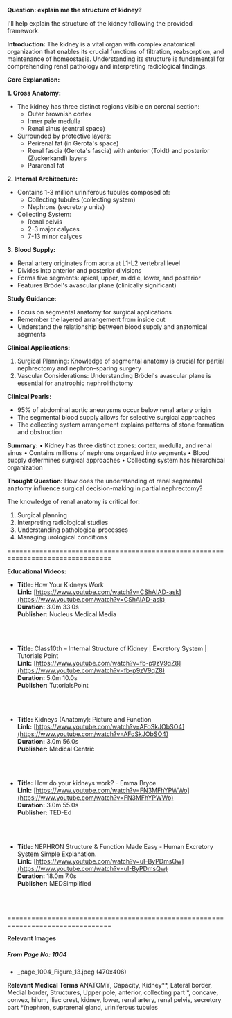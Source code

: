**Question: explain me the structure of kidney?**

I'll help explain the structure of the kidney following the provided framework.

**Introduction:**
The kidney is a vital organ with complex anatomical organization that enables its crucial functions of filtration, reabsorption, and maintenance of homeostasis. Understanding its structure is fundamental for comprehending renal pathology and interpreting radiological findings.

**Core Explanation:**

**1. Gross Anatomy:**
- The kidney has three distinct regions visible on coronal section:
  * Outer brownish cortex
  * Inner pale medulla
  * Renal sinus (central space)
- Surrounded by protective layers:
  * Perirenal fat (in Gerota's space)
  * Renal fascia (Gerota's fascia) with anterior (Toldt) and posterior (Zuckerkandl) layers
  * Pararenal fat

**2. Internal Architecture:**
- Contains 1-3 million uriniferous tubules composed of:
  * Collecting tubules (collecting system)
  * Nephrons (secretory units)
- Collecting System:
  * Renal pelvis
  * 2-3 major calyces
  * 7-13 minor calyces

**3. Blood Supply:**
- Renal artery originates from aorta at L1-L2 vertebral level
- Divides into anterior and posterior divisions
- Forms five segments: apical, upper, middle, lower, and posterior
- Features Brödel's avascular plane (clinically significant)

**Study Guidance:**
- Focus on segmental anatomy for surgical applications
- Remember the layered arrangement from inside out
- Understand the relationship between blood supply and anatomical segments

**Clinical Applications:**
1. Surgical Planning: Knowledge of segmental anatomy is crucial for partial nephrectomy and nephron-sparing surgery
2. Vascular Considerations: Understanding Brödel's avascular plane is essential for anatrophic nephrolithotomy

**Clinical Pearls:**
- 95% of abdominal aortic aneurysms occur below renal artery origin
- The segmental blood supply allows for selective surgical approaches
- The collecting system arrangement explains patterns of stone formation and obstruction

**Summary:**
• Kidney has three distinct zones: cortex, medulla, and renal sinus
• Contains millions of nephrons organized into segments
• Blood supply determines surgical approaches
• Collecting system has hierarchical organization

**Thought Question:**
How does the understanding of renal segmental anatomy influence surgical decision-making in partial nephrectomy?

The knowledge of renal anatomy is critical for:
1. Surgical planning
2. Interpreting radiological studies
3. Understanding pathological processes
4. Managing urological conditions

================================================================================


**Educational Videos:**

- **Title:** How Your Kidneys Work<br>  **Link:** [https://www.youtube.com/watch?v=CShAIAD-ask](https://www.youtube.com/watch?v=CShAIAD-ask)<br>  **Duration:** 3.0m 33.0s<br>  **Publisher:** Nucleus Medical Media
<br/>
<br/>

- **Title:** Class10th – Internal Structure of Kidney | Excretory System | Tutorials Point<br>  **Link:** [https://www.youtube.com/watch?v=fb-p9zV9qZ8](https://www.youtube.com/watch?v=fb-p9zV9qZ8)<br>  **Duration:** 5.0m 10.0s<br>  **Publisher:** TutorialsPoint
<br/>
<br/>

- **Title:** Kidneys (Anatomy): Picture and Function<br>  **Link:** [https://www.youtube.com/watch?v=AFoSkJObSO4](https://www.youtube.com/watch?v=AFoSkJObSO4)<br>  **Duration:** 3.0m 56.0s<br>  **Publisher:** Medical Centric
<br/>
<br/>

- **Title:** How do your kidneys work? - Emma Bryce<br>  **Link:** [https://www.youtube.com/watch?v=FN3MFhYPWWo](https://www.youtube.com/watch?v=FN3MFhYPWWo)<br>  **Duration:** 3.0m 55.0s<br>  **Publisher:** TED-Ed
<br/>
<br/>

- **Title:** NEPHRON Structure & Function Made Easy - Human Excretory System Simple Explanation.<br>  **Link:** [https://www.youtube.com/watch?v=uI-ByPDmsQw](https://www.youtube.com/watch?v=uI-ByPDmsQw)<br>  **Duration:** 18.0m 7.0s<br>  **Publisher:** MEDSimplified
<br/>
<br/>

================================================================================

**Relevant Images**

##### From Page No: 1004
- _page_1004_Figure_13.jpeg (470x406)


**Relevant Medical Terms**
ANATOMY, Capacity, Kidney**, Lateral border, Medial border, Structures, Upper pole, anterior, collecting part *, concave, convex, hilum, iliac crest, kidney, lower, renal artery, renal pelvis, secretory part *(nephron, suprarenal gland, uriniferous tubules